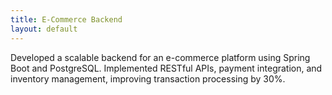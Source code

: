 ```yaml
---
title: E-Commerce Backend
layout: default
---
```


Developed a scalable backend for an e-commerce platform using Spring Boot and PostgreSQL. Implemented RESTful APIs, payment integration, and inventory management, improving transaction processing by 30%.